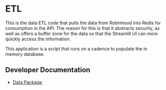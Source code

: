 # ETL

This is the data ETL code that pulls the data from Robinhood into Redis for consumption
in the API. The reason for this is that it abstracts security, as well as offers a buffer
zone for the data so that the Streamlit UI can more quickly access the information.

This application is a script that runs on a cadence to populate the in memory database.

## Developer Documentation

- [Data Package](./docs/data.md)
